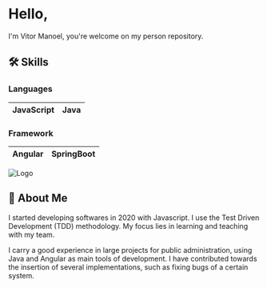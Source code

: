 
# Hello,

I'm Vitor Manoel, you're welcome on my person repository.


## 🛠 Skills

### Languages

| JavaScript | Java    |
| :-------- | :------- |

### Framework

| Angular | SpringBoot    |
| :-------- | :------- |


![Logo](http://clubedosgeeks.com.br/wp-content/uploads/2016/01/dormrm.gif)


## 🚀 About Me
I started developing softwares in 2020 with Javascript. I use the Test Driven Development (TDD) methodology. My focus lies in learning and teaching with my team.

I carry a good experience in large projects for public administration, using Java and Angular as main tools of development. I have contributed towards the insertion of several implementations, such as fixing bugs of a certain system.
